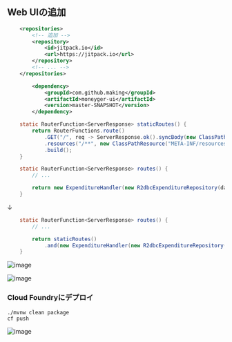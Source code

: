 ## Web UIの追加


```xml
    <repositories>
    	<!-- 追加 -->
        <repository>
            <id>jitpack.io</id>
            <url>https://jitpack.io</url>
        </repository>
        <!-- ... -->
    </repositories>
```

```xml
        <dependency>
            <groupId>com.github.making</groupId>
            <artifactId>moneyger-ui</artifactId>
            <version>master-SNAPSHOT</version>
        </dependency>
```

```java
    static RouterFunction<ServerResponse> staticRoutes() {
        return RouterFunctions.route()
            .GET("/", req -> ServerResponse.ok().syncBody(new ClassPathResource("META-INF/resources/index.html")))
            .resources("/**", new ClassPathResource("META-INF/resources/"))
            .build();
    }
```

```java
    static RouterFunction<ServerResponse> routes() {
        // ...

        return new ExpenditureHandler(new R2dbcExpenditureRepository(databaseClient, transactionalOperator)).routes();
    }
```

↓

```java
    static RouterFunction<ServerResponse> routes() {
        // ...

        return staticRoutes()
            .and(new ExpenditureHandler(new R2dbcExpenditureRepository(databaseClient, transactionalOperator)).routes());
    }
```


![image](https://user-images.githubusercontent.com/106908/58406424-8b34dc80-80a4-11e9-932d-1bcfd032a2f6.png)

![image](https://user-images.githubusercontent.com/106908/58406492-ad2e5f00-80a4-11e9-85c4-6a9452dd4589.png)


### Cloud Foundryにデプロイ

```
./mvnw clean package
cf push
```

![image](https://user-images.githubusercontent.com/106908/58406552-d2bb6880-80a4-11e9-8edf-e22d6015ebef.png)

